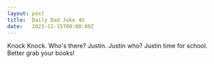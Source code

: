 ```yaml
---
layout: post
title:  Daily Dad Joke 4U
date:   2023-12-15T00:00:00Z
---
```

Knock Knock.
Who's there?
Justin.
Justin who?
Justin time for school. Better grab your books!
